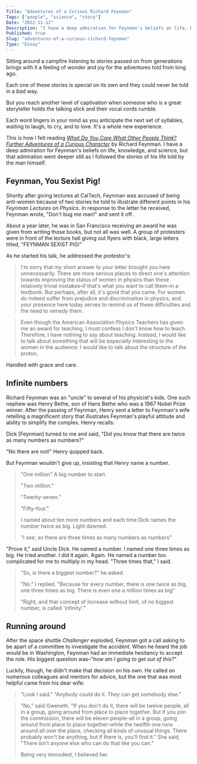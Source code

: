 ```yaml
---
Title: "Adventures of a Curious Richard Feynman"
Tags: ["people", "science", "story"]
Date: "2022-11-11"
Description: "I have a deep admiration for Feynman's beliefs on life, knowledge, and science, but that admiration went deeper still as I followed the stories of his life told by the man himself. This is a small collection of a few of those stories."
Published: true
Slug: "adventures-of-a-curious-richard-feynman"
Type: "Essay"
---
```

Sitting around a campfire listening to stories passed on from generations brings with it a feeling of wonder and joy for the adventures told from long ago.

Each one of these stories is special on its own and they could never be told in a *bad* way.

But you reach another level of captivation when someone who is a great storyteller holds the talking stick and their vocal cords rumble.

Each word lingers in your mind as you anticipate the next set of syllables, waiting to laugh, to cry, and to love. It's a whole new experience.

This is how I felt reading [*What Do You Care What Other People Think? Further Adventures of a Curious Character*](https://www.amazon.com/dp/B004OA6KIS/ref=dp-kindle-redirect?_encoding=UTF8&btkr=1) by Richard Feynman. I have a deep admiration for Feynman's beliefs on life, knowledge, and science, but that admiration went deeper still as I followed the stories of his life told by the man himself.

## Feynman, You Sexist Pig!

Shortly after giving lectures at CalTech, Feynman was accused of being anti-women because of two stories he told to illustrate different points in his *Feynman Lectures on Physics*. In response to the letter he received, Feynman wrote, "Don't bug me man!" and sent it off.

About a year later, he was in San Francisco receiving an award he was given from writing those books, but not all was well. A group of protesters were in front of the lecture hall giving out flyers with black, large letters titled, "FEYNMAN SEXIST PIG!"

As he started his talk, he addressed the protestor's:

> I'm sorry that my short answer to your letter brought you here unnecessarily. There are more serious places to direct one's attention towards improving the status of women in physics than these relatively trivial mistakes–if that's what you want to call them–in a textbook. But perhaps, after all, it's good that you came. For women do indeed suffer from prejudice and discrimination in physics, and your presence here today serves to remind us of these difficulties and the need to remedy them.

> Even though the American Association Physics Teachers has given me an award for teaching, I must confess I don't know how to teach. Therefore, I have nothing to say about teaching. Instead, I would like to talk about something that will be especially interesting to the women in the audience: I would like to talk about the structure of the proton. 

Handled with grace and care.

## Infinite numbers

Richard Feynman was an "uncle" to several of his physicist's kids. One such nephew was Henry Bethe, son of Hans Bethe who was a 1967 Nobel Prize winner. After the passing of Feynman, Henry sent a letter to Feynman's wife retelling a magnificent story that illustrates Feynman's playful attitude and ability to simplify the complex. Henry recalls:

Dick [Feynman] turned to me and said, "Did you know that there are twice as many numbers as numbers?"

"No there are not!" Henry quipped back.

But Feynman wouldn't give up, insisting that Henry name a number.

> "One million" A big number to start.
> 
> "Two million."
>
>
>"Twenty-seven."
>
>"Fifty-four."
>
>I named about ten more numbers and each time Dick names the number twice as big. Light dawned.
>
> "I see; so there are three times as many numbers as numbers"
>
"Prove it," said Uncle Dick. He named a number. I named one three times as big. He tried another. I did it again. Again.
He named a number too complicated for me to multiply in my head. "Three times that," I said.
>
> "So, is there a biggest number?" he asked.
>
> "No." I replied. "Because for every number, there is one twice as big, one three times as big. There is even one a million times as big"
>
> "Right, and that concept of increase without limit, of no biggest number, is called 'infinity'."

## Running around

After the space shuttle *Challenger* exploded, Feynman got a call asking to be apart of a committee to investigate the accident. When he heard the job would be in Washington, Feynman had an immediate hesitancy to accept the role. His biggest question was–"*how am I going to get out of this?*"

Luckily, though, he didn't make that decision on his own. He called on numerous colleagues and mentors for advice, but the one that was most helpful came from his dear wife:

> "Look I said." "Anybody could do it. They can get somebody else."

> "No," said Gweneth. "If you don't do it, there will be twelve people, all in a group, going around from place to place together. But if you join the commission, there will be eleven people–all in a group, going around from place to place together–while the twelfth one runs around all over the place, checking all kinds of unusual things. There probably won't be anything, but if there is, you'll find it." She said, "There isn't anyone else who can do that like you can."
>
> Being very immodest, I believed her.